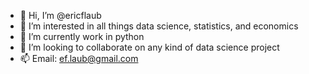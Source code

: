- 👋 Hi, I’m @ericflaub
- 👀 I’m interested in all things data science, statistics, and economics
- 🌱 I’m currently work in python 
- 💞️ I’m looking to collaborate on any kind of data science project
- 📫 Email: ef.laub@gmail.com

<!---
ericflaub/ericflaub is a ✨ special ✨ repository because its `README.md` (this file) appears on your GitHub profile.
You can click the Preview link to take a look at your changes.
--->
